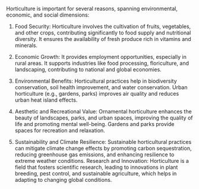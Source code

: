 Horticulture is important for several reasons, spanning environmental, economic, and social dimensions:

1. Food Security: Horticulture involves the cultivation of fruits, vegetables, and other crops, contributing significantly to food supply and nutritional diversity. It ensures the availability of fresh produce rich in vitamins and minerals.


2. Economic Growth: It provides employment opportunities, especially in rural areas. It supports industries like food processing, floriculture, and landscaping, contributing to national and global economies.


3. Environmental Benefits: Horticultural practices help in biodiversity conservation, soil health improvement, and water conservation. Urban horticulture (e.g., gardens, parks) improves air quality and reduces urban heat island effects.


4. Aesthetic and Recreational Value: Ornamental horticulture enhances the beauty of landscapes, parks, and urban spaces, improving the quality of life and promoting mental well-being. Gardens and parks provide spaces for recreation and relaxation.

5. Sustainability and Climate Resilience: Sustainable horticultural practices can mitigate climate change effects by promoting carbon sequestration, reducing greenhouse gas emissions, and enhancing resilience to extreme weather conditions. Research and Innovation: Horticulture is a field that fosters scientific research, leading to innovations in plant breeding, pest control, and sustainable agriculture, which helps in adapting to changing global conditions.

